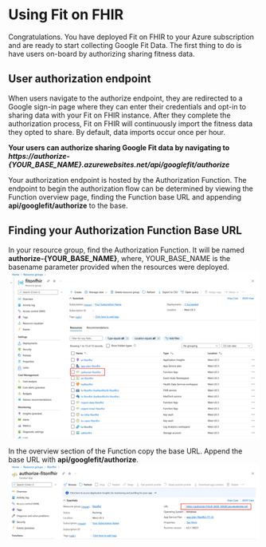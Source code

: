 # Using Fit on FHIR

Congratulations. You have deployed Fit on FHIR to your Azure subscription and are ready to start collecting Google Fit Data. The first thing to do is have users on-board by authorizing sharing fitness data.

## User authorization endpoint

When users navigate to the authorize endpoint, they are redirected to a Google sign-in page where they can enter their credentials and opt-in to sharing data with your Fit on FHIR instance. After they complete the authorization process, Fit on FHIR will continuously import the fitness data they opted to share. By default, data imports occur once per hour.

**Your users can authorize sharing Google Fit data by navigating to *https://authorize-{YOUR_BASE_NAME}.azurewebsites.net/api/googlefit/authorize***

Your authorization endpoint is hosted by the Authorization Function. The endpoint to begin the authorization flow can be determined by viewing the Function overview page, finding the Function base URL and appending **api/googlefit/authorize** to the base.

## Finding your Authorization Function Base URL

In your resource group, find the Authorization Function. It will be named **authorize-{YOUR_BASE_NAME}**, where, YOUR_BASE_NAME is the basename parameter provided when the resources were deployed.
![Auth Function in Resource Group](../media/auth-function-resource-group.png)

In the overview section of the Function copy the base URL. Append the base URL with **api/googlefit/authorize**.
![Auth Function Base URL](../media/auth-function-url.png)
